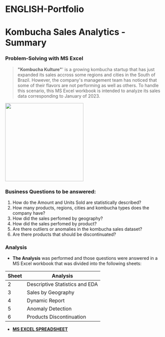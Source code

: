 # ENGLISH-Portfolio

# **Kombucha Sales Analytics - Summary**
### Problem-Solving with MS Excel

> **"Kombucha Kulture"**' is a growing kombucha startup that has just expanded its sales accross some regions and cities in the South of Brazil. However, the company's management team has noticed that some of their flavors are not performing as well as others. To handle this scenario, this MS Excel workbook is intended to analyze its sales data corresponding to January of 2023. 

<p aling="center">
 <img src="https://github.com/OviedoVR/ENGLISH-Portfolio/blob/main/images/KombuchaSalesAnalysis-MS-Excel.png" width=250/>
  </p>

### **Business Questions to be answered:**
							
1. How do the Amount and Units Sold are statistically described?							
2. How many products, regions, cities and kombucha types does the company have?							
3. How did the sales perfomed by geography?							
4. How did the sales perfomed by product?							
5. Are there outliers or anomalies in the kombucha sales dataset?							
6. Are there products that should be discontinuated?				

### Analysis

* **The Analysis** was performed and those questions were answered in a MS Excel workbook that was divided into the following sheets:

| Sheet	| Analysis |
|-------|----------|
| 2 	| Descriptive Statistics and EDA |
| 3 	| Sales by Geography |
| 4 	| Dynamic Report |
| 5 	| Anomaly Detection |
| 6 	| Products Discontinuation |


* [**MS EXCEL SPREADSHEET**](https://github.com/OviedoVR)
